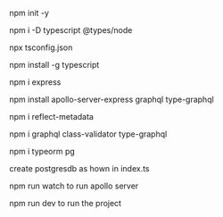 npm init -y

npm i -D typescript @types/node

npx tsconfig.json

npm install -g typescript 

npm i express 

npm install apollo-server-express graphql type-graphql

 npm i reflect-metadata

 npm i graphql class-validator type-graphql

npm i typeorm pg

create postgresdb as hown in index.ts

npm run watch to run apollo server

npm run dev to run the project


